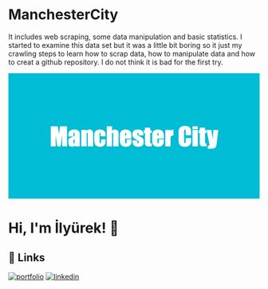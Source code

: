 # ManchesterCity
It includes web scraping, some data manipulation and basic statistics. I started to examine this data set but it was a little bit boring so it just my crawling steps to learn how to scrap data, how to manipulate data and how to creat a github repository. I do not think it is bad for the first try.


![logo](https://github.com/ilyurek/ManchesterCity/blob/main/Manchester_City.png)

# Hi, I'm İlyürek! 👋

## 🔗 Links
[![portfolio](https://img.shields.io/badge/my_portfolio-000?style=for-the-badge&logo=ko-fi&logoColor=white)](https://medium.com/@ilyurek)
[![linkedin](https://img.shields.io/badge/linkedin-0A66C2?style=for-the-badge&logo=linkedin&logoColor=white)](https://www.linkedin.com/in/ilyurek/)

